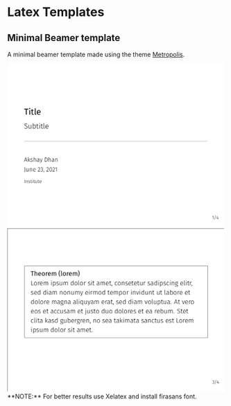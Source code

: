 # Latex Templates


## Minimal Beamer template

A minimal beamer template made using the theme [Metropolis](https://github.com/matze/mtheme).


<img src="Images/beamer.png" width="500">
<img src="Images/beamer1.png" width="500">
**NOTE:** For better results use Xelatex and install firasans font.
